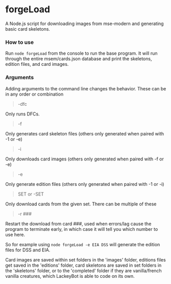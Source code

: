 # forgeLoad
A Node.js script for downloading images from mse-modern and generating basic card skeletons.

### How to use
Run `node forgeLoad` from the console to run the base program. It will run through the entire msem/cards.json database and print the skeletons, edition files, and card images.

### Arguments
Adding arguments to the command line changes the behavior. These can be in any order or combination

> -dfc

Only runs DFCs.

> -f

Only generates card skeleton files (others only generated when paired with -1 or -e)

> -i

Only downloads card images (others only generated when paired with -f or -e)

> -e

Only generate edition files (others only generated when paired with -1 or -i)

> SET or -SET

Only download cards from the given set. There can be multiple of these

> -r ###

Restart the download from card ###, used when errors/lag cause the program to terminate early, in which case it will tell you which number to use here.

So for example using `node forgeLoad -e EIA DSS` will generate the edition files for DSS and EIA.

Card images are saved within set folders in the 'images' folder, editions files get saved in the 'editions' folder, card skeletons are saved in set folders in the 'skeletons' folder, or to the 'completed' folder if they are vanilla/french vanilla creatures, which LackeyBot is able to code on its own.

